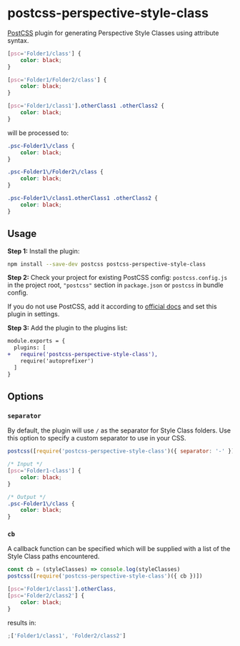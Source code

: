 # postcss-perspective-style-class

[PostCSS] plugin for generating Perspective Style Classes using attribute syntax.

[PostCSS]: https://github.com/postcss/postcss

```css
[psc='Folder1/class'] {
    color: black;
}

[psc='Folder1/Folder2/class'] {
    color: black;
}

[psc='Folder1/class1'].otherClass1 .otherClass2 {
    color: black;
}
```

will be processed to:

```css
.psc-Folder1\/class {
    color: black;
}

.psc-Folder1\/Folder2\/class {
    color: black;
}

.psc-Folder1\/class1.otherClass1 .otherClass2 {
    color: black;
}
```

## Usage

**Step 1:** Install the plugin:

```sh
npm install --save-dev postcss postcss-perspective-style-class
```

**Step 2:** Check your project for existing PostCSS config: `postcss.config.js` in the project root, `"postcss"` section in `package.json` or `postcss` in bundle config.

If you do not use PostCSS, add it according to [official docs] and set this plugin in settings.

**Step 3:** Add the plugin to the plugins list:

```diff
module.exports = {
  plugins: [
+   require('postcss-perspective-style-class'),
    require('autoprefixer')
  ]
}
```

## Options

### `separator`

By default, the plugin will use `/` as the separator for Style Class folders.
Use this option to specify a custom separator to use in your CSS.

```js
postcss([require('postcss-perspective-style-class')({ separator: '-' })])
```

```css
/* Input */
[psc='Folder1-class'] {
    color: black;
}

/* Output */
.psc-Folder1\/class {
    color: black;
}
```

### `cb`

A callback function can be specified which will be supplied with a list of the Style Class paths encountered.

```js
const cb = (styleClasses) => console.log(styleClasses)
postcss([require('postcss-perspective-style-class')({ cb })])
```

```css
[psc='Folder1/class1'].otherClass,
[psc='Folder2/class2'] {
    color: black;
}
```

results in:

```js
;['Folder1/class1', 'Folder2/class2']
```

[official docs]: https://github.com/postcss/postcss#usage
